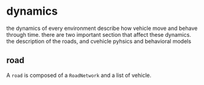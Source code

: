 # dynamics

the dynamics of every environment describe how vehicle move and behave through time. there are two important section that affect these dynamics. the description of the roads, and cvehicle pyhsics and behavioral models

## road

A ``road`` is composed of a ``RoadNetwork`` and a list of vehicle.


